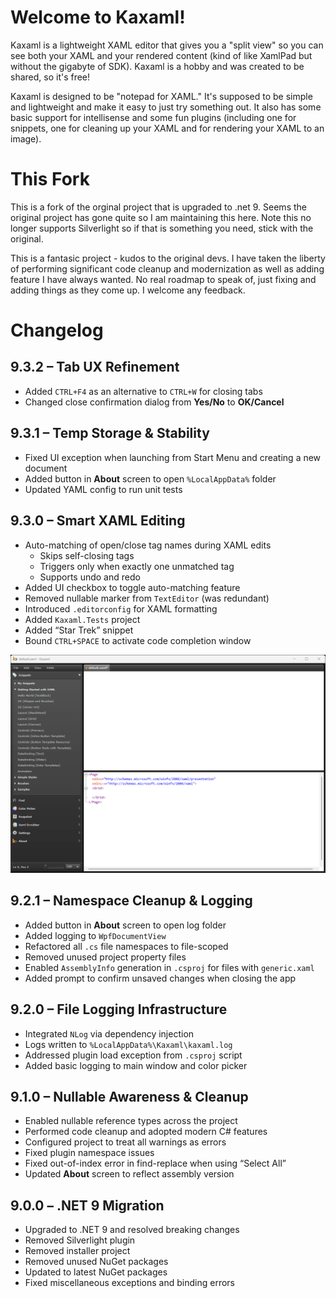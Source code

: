 # Welcome to Kaxaml!

Kaxaml is a lightweight XAML editor that gives you a "split view" so you can see both your XAML and your rendered content (kind of like XamlPad but without the gigabyte of SDK). Kaxaml is a hobby and was created to be shared, so it's free!

Kaxaml is designed to be "notepad for XAML." It's supposed to be simple and lightweight and make it easy to just try something out. It also has some basic support for intellisense and some fun plugins (including one for snippets, one for cleaning up your XAML and for rendering your XAML to an image).

# This Fork

This is a fork of the orginal project that is upgraded to .net 9.  Seems the original project has gone quite so I am maintaining this here.  Note this no longer supports Silverlight so if that is something you need, stick with the original.

This is a fantasic project - kudos to the original devs.  I have taken the liberty of performing significant code cleanup and modernization as well as adding feature I have always wanted.  No real roadmap to speak of, just fixing and adding things as they come up.  I welcome any feedback.

# Changelog

## 9.3.2 – Tab UX Refinement
- Added `CTRL+F4` as an alternative to `CTRL+W` for closing tabs
- Changed close confirmation dialog from **Yes/No** to **OK/Cancel**

## 9.3.1 – Temp Storage & Stability
- Fixed UI exception when launching from Start Menu and creating a new document
- Added button in **About** screen to open `%LocalAppData%` folder
- Updated YAML config to run unit tests

## 9.3.0 – Smart XAML Editing
- Auto-matching of open/close tag names during XAML edits
  - Skips self-closing tags
  - Triggers only when exactly one unmatched tag
  - Supports undo and redo
- Added UI checkbox to toggle auto-matching feature
- Removed nullable marker from `TextEditor` (was redundant)
- Introduced `.editorconfig` for XAML formatting
- Added `Kaxaml.Tests` project
- Added “Star Trek” snippet
- Bound `CTRL+SPACE` to activate code completion window

![Demo of Tag Edit Auto Match](Assets/AutoTagMatchEditing.gif)

## 9.2.1 – Namespace Cleanup & Logging
- Added button in **About** screen to open log folder
- Added logging to `WpfDocumentView`
- Refactored all `.cs` file namespaces to file-scoped
- Removed unused project property files
- Enabled `AssemblyInfo` generation in `.csproj` for files with `generic.xaml`
- Added prompt to confirm unsaved changes when closing the app

## 9.2.0 – File Logging Infrastructure
- Integrated `NLog` via dependency injection
- Logs written to `%LocalAppData%\Kaxaml\kaxaml.log`
- Addressed plugin load exception from `.csproj` script
- Added basic logging to main window and color picker

## 9.1.0 – Nullable Awareness & Cleanup
- Enabled nullable reference types across the project
- Performed code cleanup and adopted modern C# features
- Configured project to treat all warnings as errors
- Fixed plugin namespace issues
- Fixed out-of-index error in find-replace when using “Select All”
- Updated **About** screen to reflect assembly version

## 9.0.0 – .NET 9 Migration
- Upgraded to .NET 9 and resolved breaking changes
- Removed Silverlight plugin
- Removed installer project
- Removed unused NuGet packages
- Updated to latest NuGet packages
- Fixed miscellaneous exceptions and binding errors
